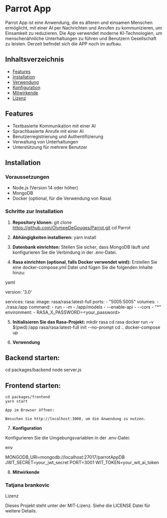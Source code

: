 # Parrot App

Parrot App ist eine Anwendung, die es älteren und einsamen Menschen ermöglicht, 
mit einer AI per Nachrichten und Anrufen zu kommunizieren, um Einsamkeit zu reduzieren. 
Die App verwendet moderne KI-Technologien, um menschenähnliche Unterhaltungen zu führen
und Benutzern Gesellschaft zu leisten. Derzeit befindet sich die APP noch im aufbau. 

## Inhaltsverzeichnis

- [Features](#features)
- [Installation](#installation)
- [Verwendung](#verwendung)
- [Konfiguration](#konfiguration)
- [Mitwirkende](#mitwirkende)
- [Lizenz](#lizenz)

## Features

- Textbasierte Kommunikation mit einer AI
- Sprachbasierte Anrufe mit einer AI
- Benutzerregistrierung und Authentifizierung
- Verwaltung von Unterhaltungen
- Unterstützung für mehrere Benutzer

## Installation

### Voraussetzungen

- Node.js (Version 14 oder höher)
- MongoDB
- Docker (optional, für die Verwendung von Rasa)

### Schritte zur Installation

1. **Repository klonen:**
   git clone https://github.com/OlympeDeGouges/Parrot.git
   cd Parrot



2. **Abhängigkeiten installieren:**
   yarn install

3. **Datenbank einrichten:**
  Stellen Sie sicher, dass MongoDB läuft und konfigurieren Sie die Verbindung in der .env-Datei.

4. **Rasa einrichten (optional, falls Docker verwendet wird):**
  Erstellen Sie eine docker-compose.yml Datei und fügen Sie die folgenden Inhalte hinzu:

yaml

version: '3.0'

services:
  rasa:
    image: rasa/rasa:latest-full
    ports:
      - "5005:5005"
    volumes:
      - ./rasa:/app
    command:
      - run
      - -m
      - /app/models
      - --enable-api
      - --cors
      - "*"
    environment:
      - RASA_X_PASSWORD=<your_password>

5. **Initialisieren Sie das Rasa-Projekt:**
    mkdir rasa
    cd rasa
    docker run -v $(pwd):/app rasa/rasa:latest-full init --no-prompt
    cd ..
    docker-compose up

6. **Verwendung**

## Backend starten:
cd packages/backend
node server.js

## Frontend starten:
    cd packages/frontend
    yarn start

    App im Browser öffnen:

    Besuchen Sie http://localhost:3000, um die Anwendung zu nutzen.

7. **Konfiguration**

Konfigurieren Sie die Umgebungsvariablen in der .env-Datei:

env

MONGODB_URI=mongodb://localhost:27017/parrotAppDB
JWT_SECRET=your_jwt_secret
PORT=3001
WIT_TOKEN=your_wit_ai_token

8. **Mitwirkende**
 ### Tatjana brankovic

Lizenz

Dieses Projekt steht unter der MIT-Lizenz. Siehe die LICENSE Datei für weitere Details.
